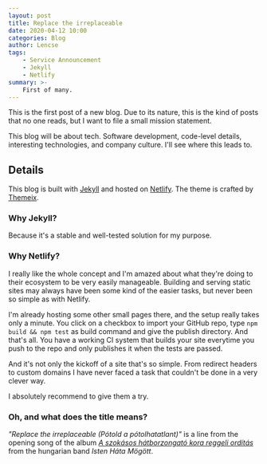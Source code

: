```yaml
---
layout: post
title: Replace the irreplaceable
date: 2020-04-12 10:00
categories: Blog
author: Lencse
tags:
    - Service Announcement
    - Jekyll
    - Netlify
summary: >-
    First of many.
---
```


This is the first post of a new blog. Due to its nature, this is the kind of posts that no one reads, but I want to file a small mission statement.

This blog will be about tech. Software development, code-level details, interesting technologies, and company culture. I'll see where this leads to.

## Details

This blog is built with [Jekyll](https://jekyllrb.com/) and hosted on [Netlify](https://www.netlify.com/). The theme is crafted by [Themeix](https://themeix.com/).

### Why Jekyll?

Because it's a stable and well-tested solution for my purpose.

### Why Netlify?

I really like the whole concept and I'm amazed about what they're doing to their ecosystem to be very easily manageable. Building and serving static sites may always have been some kind of the easier tasks, but never been so simple as with Netlify.

I'm already hosting some other small pages there, and the setup really takes only a minute. You click on a checkbox to import your GitHub repo, type `npm build && npm test` as build command and give the publish directory. And that's all. You have a working CI system that builds your site everytime you push to the repo and only publishes it when the tests are passed.

And it's not only the kickoff of a site that's so simple. From redirect headers to custom domains I have never faced a task that couldn't be done in a very clever way.

I absolutely recommend to give them a try.

### Oh, and what does the title means?

*"Replace the irreplaceable (Pótold a pótolhatatlant)"* is a line from the opening song of the album *[A szokásos hátborzongató kora reggeli ordítás](https://www.youtube.com/watch?v=KhaYdgSvB5Y)* from the hungarian band *Isten Háta Mögött*.


